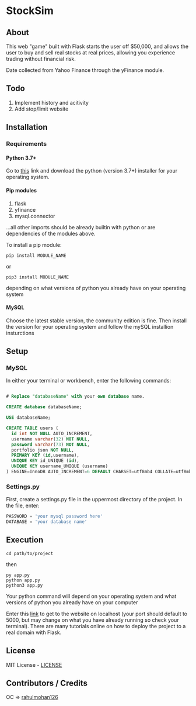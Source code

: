 # StockSim

## About

This web "game" built with Flask starts the user off $50,000, and allows the user to buy and sell real stocks at real prices, allowing you experience trading without financial risk.

Date collected from Yahoo Finance through the yFinance module.

## Todo

1. Implement history and acitivity
2. Add stop/limit website

## Installation

### Requirements

#### Python 3.7+

Go to [this](https://www.python.org/downloads/) link and download the python (version 3.7+) installer for your operating system.

#### Pip modules
1. flask
2. yfinance
3. mysql.connector

...all other imports should be already builtin with python or are dependencies of the modules above.

To install a pip module:
```
pip install MODULE_NAME
```
or
```
pip3 install MODULE_NAME
```
depending on what versions of python you already have on your operating system

#### MySQL

Choose the latest stable version, the community edition is fine.
Then install the version for your operating system and follow the mySQL installion insturctions

## Setup

### MySQL

In either your terminal or workbench, enter the following commands:

```sql

# Replace "databaseName" with your own database name.

CREATE database databaseName;

USE databaseName;

CREATE TABLE users (
  id int NOT NULL AUTO_INCREMENT,
  username varchar(32) NOT NULL,
  password varchar(73) NOT NULL,
  portfolio json NOT NULL,
  PRIMARY KEY (id,username),
  UNIQUE KEY id_UNIQUE (id),
  UNIQUE KEY username_UNIQUE (username)
) ENGINE=InnoDB AUTO_INCREMENT=6 DEFAULT CHARSET=utf8mb4 COLLATE=utf8mb4_0900_ai_ci
```

### Settings.py

First, create a settings.py file in the uppermost directory of the project. In the file, enter:

```py
PASSWORD = 'your mysql password here'
DATABASE = 'your database name'
```

## Execution

```
cd path/to/project
```

then

```
py app.py
python app.py
python3 app.py
```
Your python command will depend on your operating system and what versions of python you already have on your computer

Enter this [link](https://localhost:5000) to get to the website on localhost (your port should default to 5000, but may change on what you have already running so check your terminal). There are many tutorials online on how to deploy the project to a real domain with Flask.

## License

MIT License - [LICENSE](LICENSE)

## Contributors / Credits

OC => [rahulmohan126](https://github.com/rahulmohan126)
